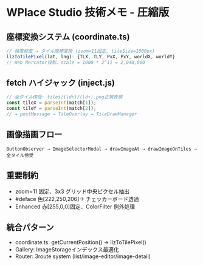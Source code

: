 # WPlace Studio 技術メモ - 圧縮版

## 座標変換システム (coordinate.ts)

```typescript
// 緯度経度 → タイル座標変換 (zoom=11固定, tileSize=1000px)
llzToTilePixel(lat, lng): {TLX, TLY, PxX, PxY, worldX, worldY}
// Web Mercator投影、scale = 1000 * 2^11 = 2,048,000
```

## fetch ハイジャック (inject.js)

```javascript
// 全タイル傍受: tiles/(\d+)/(\d+).png正規表現
const tileX = parseInt(match[1]);
const tileY = parseInt(match[2]);
// → postMessage → TileOverlay → TileDrawManager
```

## 画像描画フロー

```
ButtonObserver → ImageSelectorModal → drawImageAt → drawImageOnTiles → 全タイル傍受
```

## 重要制約

- zoom=11 固定、3x3 グリッド中央ピクセル抽出
- #deface 色[222,250,206]→ チェッカーボード透過
- Enhanced 赤[255,0,0]固定、ColorFilter 例外処理

## 統合パターン

- coordinate.ts: getCurrentPosition() → llzToTilePixel()
- Gallery: ImageStorage<GalleryImageItem>インデックス最適化
- Router: 3route system (list/image-editor/image-detail)
